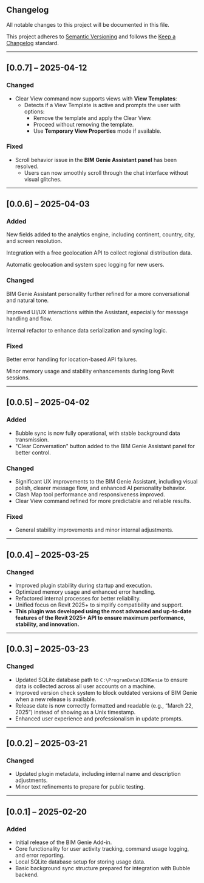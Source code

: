 ## Changelog
All notable changes to this project will be documented in this file.

This project adheres to [Semantic Versioning](https://semver.org/) and follows the [Keep a Changelog](https://keepachangelog.com/en/1.0.0/) standard.

---

## [0.0.7] – 2025-04-12
### Changed
- Clear View command now supports views with **View Templates**:
  - Detects if a View Template is active and prompts the user with options:
    - Remove the template and apply the Clear View.
    - Proceed without removing the template.
    - Use **Temporary View Properties** mode if available.

### Fixed
- Scroll behavior issue in the **BIM Genie Assistant panel** has been resolved.
  - Users can now smoothly scroll through the chat interface without visual glitches.

---

## [0.0.6] – 2025-04-03
### Added
New fields added to the analytics engine, including continent, country, city, and screen resolution.

Integration with a free geolocation API to collect regional distribution data.

Automatic geolocation and system spec logging for new users.

### Changed
BIM Genie Assistant personality further refined for a more conversational and natural tone.

Improved UI/UX interactions within the Assistant, especially for message handling and flow.

Internal refactor to enhance data serialization and syncing logic.

### Fixed
Better error handling for location-based API failures.

Minor memory usage and stability enhancements during long Revit sessions.

---

## [0.0.5] – 2025-04-02
### Added
- Bubble sync is now fully operational, with stable background data transmission.
- "Clear Conversation" button added to the BIM Genie Assistant panel for better control.

### Changed
- Significant UX improvements to the BIM Genie Assistant, including visual polish, clearer message flow, and enhanced AI personality behavior.
- Clash Map tool performance and responsiveness improved.
- Clear View command refined for more predictable and reliable results.

### Fixed
- General stability improvements and minor internal adjustments.

---

## [0.0.4] – 2025-03-25
### Changed
- Improved plugin stability during startup and execution.
- Optimized memory usage and enhanced error handling.
- Refactored internal processes for better reliability.
- Unified focus on Revit 2025+ to simplify compatibility and support.
- **This plugin was developed using the most advanced and up-to-date features of the Revit 2025+ API to ensure maximum performance, stability, and innovation.**

---

## [0.0.3] – 2025-03-23
### Changed
- Updated SQLite database path to `C:\ProgramData\BIMGenie` to ensure data is collected across all user accounts on a machine.
- Improved version check system to block outdated versions of BIM Genie when a new release is available.
- Release date is now correctly formatted and readable (e.g., “March 22, 2025”) instead of showing as a Unix timestamp.
- Enhanced user experience and professionalism in update prompts.

---

## [0.0.2] – 2025-03-21
### Changed
- Updated plugin metadata, including internal name and description adjustments.
- Minor text refinements to prepare for public testing.

---

## [0.0.1] – 2025-02-20
### Added
- Initial release of the BIM Genie Add-in.
- Core functionality for user activity tracking, command usage logging, and error reporting.
- Local SQLite database setup for storing usage data.
- Basic background sync structure prepared for integration with Bubble backend.